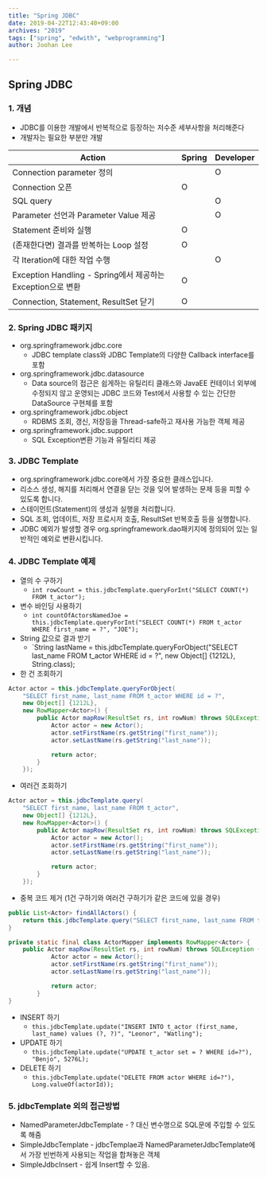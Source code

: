 ```yaml
---
title: "Spring JDBC"
date: 2019-04-22T12:43:40+09:00
archives: "2019"
tags: ["spring", "edwith", "webprogramming"]
author: Joohan Lee

---
```


## Spring JDBC

### 1. 개념

- JDBC를 이용한 개발에서 반복적으로 등장하는 저수준 세부사항을 처리해준다
- 개발자는 필요한 부분만 개발

| Action                                                      | Spring | Developer |
| ----------------------------------------------------------- | ------ | --------- |
| Connection parameter 정의                                   |        | O         |
| Connection 오픈                                             | O      |           |
| SQL query                                                   |        | O         |
| Parameter 선언과 Parameter Value 제공                       |        | O         |
| Statement 준비와 실행                                       | O      |           |
| (존재한다면) 결과를 반복하는 Loop 설정                      | O      |           |
| 각 Iteration에 대한 작업 수행                               |        | O         |
| Exception Handling - Spring에서 제공하는 Exception으로 변환 | O      |           |
| Connection, Statement, ResultSet 닫기                       | O      |           |



### 2. Spring JDBC 패키지

- org.springframework.jdbc.core
  - JDBC template class와 JDBC Template의 다양한 Callback interface를 포함
- org.springframework.jdbc.datasource
  - Data source의 접근은 쉽게하는 유틸리티 클래스와 JavaEE 컨테이너 외부에 수정되지 않고 운영되는 JDBC 코드와 Test에서 사용할 수 있는 간단한 DataSource 구현체를 포함
- org.springframework.jdbc.object
  - RDBMS 조회, 갱신, 저장등을 Thread-safe하고 재사용 가능한 객체 제공
- org.springframework.jdbc.support
  - SQL Exception변환 기능과 유틸리티 제공

### 3. JDBC Template

- org.springframework.jdbc.core에서 가장 중요한 클래스입니다.
- 리소스 생성, 해지를 처리해서 연결을 닫는 것을 잊어 발생하는 문제 등을 피할 수 있도록 합니다.
- 스테이먼트(Statement)의 생성과 실행을 처리합니다.
- SQL 조회, 업데이트, 저장 프로시저 호출, ResultSet 반복호출 등을 실행합니다.
- JDBC 예외가 발생할 경우 org.springframework.dao패키지에 정의되어 있는 일반적인 예외로 변환시킵니다.



### 4. JDBC Template 예제

- 열의 수 구하기
  - `int rowCount = this.jdbcTemplate.queryForInt("SELECT COUNT(*) FROM t_actor");`
- 변수 바인딩 사용하기
  - `int countOfActorsNamedJoe = this.jdbcTemplate.queryForInt("SELECT COUNT(*) FROM t_actor WHERE first_name = ?", "JOE");`
- String 값으로 결과 받기
  - `String lastName = this.jdbcTemplate.queryForObject("SELECT last_name FROM t_actor WHERE id = ?", new Object[] {1212L}, String.class);
- 한 건 조회하기

```java
Actor actor = this.jdbcTemplate.queryForObject(
    "SELECT first_name, last_name FROM t_actor WHERE id = ?",
    new Object[] {1212L},
    new RowMapper<Actor>() {
        public Actor mapRow(ResultSet rs, int rowNum) throws SQLException {
            Actor actor = new Actor();
            actor.setFirstName(rs.getString("first_name"));
            actor.setLastName(rs.getString("last_name"));

            return actor;
        }
    });
```

- 여러건 조회하기

```java
Actor actor = this.jdbcTemplate.query(
    "SELECT first_name, last_name FROM t_actor",
    new Object[] {1212L},
    new RowMapper<Actor>() {
        public Actor mapRow(ResultSet rs, int rowNum) throws SQLException {
            Actor actor = new Actor();
            actor.setFirstName(rs.getString("first_name"));
            actor.setLastName(rs.getString("last_name"));

            return actor;
        }
    });
```

- 중복 코드 제거 (1건 구하기와 여러건 구하기가 같은 코드에 있을 경우)

```java
public List<Actor> findAllActors() {
    return this.jdbcTemplate.query("SELECT first_name, last_name FROM t_actor", new ActorMapper());
}

private static final class ActorMapper implements RowMapper<Actor> {
    public Actor mapRow(ResultSet rs, int rowNum) throws SQLException {
            Actor actor = new Actor();
            actor.setFirstName(rs.getString("first_name"));
            actor.setLastName(rs.getString("last_name"));

            return actor;
        }
}
```

- INSERT 하기
  - `this.jdbcTemplate.update("INSERT INTO t_actor (first_name, last_name) values (?, ?)", "Leonor", "Watling");`
- UPDATE 하기
  - `this.jdbcTemplate.update("UPDATE t_actor set = ? WHERE id=?"), "Benjo", 5276L);`
- DELETE 하기
  - `this.jdbcTemplate.update("DELETE FROM actor WHERE id=?"), Long.valueOf(actorId));`

### 5. jdbcTemplate 외의 접근방법

- NamedParameterJdbcTemplate - ? 대신 변수명으로 SQL문에 주입할 수 있도록 해줌
- SimpleJdbcTemplate - jdbcTemplae과 NamedParameterJdbcTemplate에서 가장 빈번하게 사용되는 작업을 합쳐놓은 객체
- SimpleJdbcInsert - 쉽게 Insert할 수 있음.

